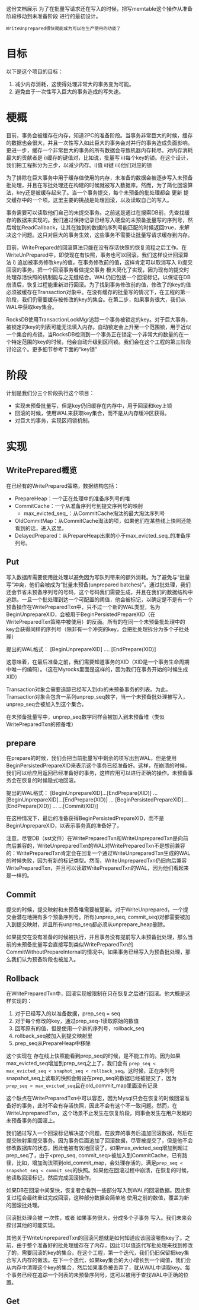 这份文档展示 为了在批量写请求还在写入的时候，把写memtable这个操作从准备阶段移动到未准备阶段 进行的最初设计。

```
WriteUnprepared很快就能成为可以在生产使用的功能了
```

# 目标

以下是这个项目的目标：

1. 减少内存消耗，这使得处理非常大的事务变为可能。
2. 避免由于一次性写入巨大的事务造成的写失速。

# 梗概

目前，事务会被缓存在内存，知道2PC的准备阶段。当事务非常巨大的时候，缓存的数据也会很大，并且一次性写入如此巨大的事务会对并行的事务造成负面影响。更进一步，缓存一个非常巨大的事务的所有数据会导致机器内存耗尽。对内存消耗最大的贡献者是 i)缓存的键值对，比如说，批量写  ii)每个key的锁。在这个设计，我们把工程拆分为三步，以减少内存。i)值 ii)键 iii)他们对应的锁

为了排除在巨大事务中用于缓存值使用的内存，未准备的数据会被逐步写入未预备批处理，并且在写批处理还在构建的时候就被写入数据库。然而，为了简化回滚算法，key还是被缓存起来了。当一个事务提交，每个未预备的批处理都会 更新 提交缓存中的一个项。这里主要的挑战是处理回滚，以及读取自己的写入。

事务需要可以读取他们自己的未提交事务。之前这是通过在搜索DB前，先查找缓存的数据来实现的。我们通过保持记录已经写入硬盘的未预备批量写的序列号，然后增加ReadCallback，让其在独到的数据的序列号能匹配的时候返回true，来解决这个问题。这只对巨大的事务生效，这些事务不需要让批量写请求缓存到内存。

目前，WritePrepared的回滚算法只能在没有存活快照的恢复流程之后工作。在WriteUnPrepared中，即使现在有快照，事务也可以回滚。我们这样设计回滚算法 i) 追加被事务修改key的值，在事务修改前的值，这样肯定可以取消写入 ii)提交回滚的事务。把一个回滚事务看做提交事务 极大简化了实现，因为现有的提交时处理存活快照的机制能与之无缝结合。WAL仍旧包括一个回滚标记，以保证在DB崩溃后，恢复过程能重新进行回滚。为了找到事务修改前的值，修改了的key的值必须被缓存在Transaction对象中。在没有缓存的批量写的情况下，在工程的第一阶段，我们仍需要缓存被修改的key的集合。在第二步，如果事务很大，我们从WAL中获取key集合。

RocksDB使用TransactionLockMgr追踪一个事务被锁定的key。对于巨大事务，被锁定的key的列表可能无法填入内存。自动锁定会上升至一个范围锁，用于近似一个集合的点锁。当RocksDB检测到一个事务正在锁定一个非常大的数量的在一个特定范围的key的时候，他会自动升级到区间锁。我们会在这个工程的第三阶段讨论这个。更多细节参考下面的“key锁”

# 阶段

计划是我们分三个阶段执行这个项目：

- 实现未预备批量写，但是key仍旧缓存在内存中，用于回滚和key上锁
- 回滚的时候，使用WAL来获取key集合，而不是从内存缓冲区获得。
- 对巨大的事务，实现区间锁机制。

# 实现

## WritePrepared概览

在已经有的WritePrepared策略，数据结构包括：

- PrepareHeap：一个正在处理中的准备序列号的堆
- CommitCache：一个从准备序列号到提交序列号的映射
	- max_evicted_seq_：从CommitCache淘汰的最大淘汰序列号
- OldCommitMap：从CommitCache淘汰的项，如果他们在某些线上快照还能看到的话，进入这里。
- DelayedPrepared：从PrepareHeap出来的小于max_evicted_seq_的准备序列号。

## Put

写入数据库需要使用批处理以避免因为写队列带来的额外消耗。为了避免与“批量写”冲突，他们会被成为“批量未预备(unprepared batches)”。通过批处理，我们还会节省未预备序列号的号码，这个号码我们需要生成，并且在我们的数据结构中追踪。一旦一个批处理到达一个可配置的阈值，他会被标记，以确定是不是有一个预备操作在WritePreparedTxn中，只不过一个新的WAL类型，名为BeginUnprepareXID，会被用于BeginPersistedPrepareXID（在WritePreparedTxn策略中被使用）的反面。所有的在同一个未预备批处理中的key会获得同样的序列号（除非有一个冲突的key，会把批处理拆分为多个子批处理）

提出的WAL格式： [BeginUnprepareXID] .... [EndPrepare(XID)]

这意味着，在最后准备之前，我们需要知道事务的XID（XID是一个事务生命周期中唯一的编码）。（这在Myrocks里面是这样的，因为我们在事务开始的时候生成XID）

Transaction对象会需要追踪已经写入到db的未预备事务的列表。为此，Transaction对象会包含一系列unprep_seq数字，当一个未预备批处理被写入，unprep_seq会被加入到这个集合。

在未预备批量写中，unprep_seq数字同样会被加入到未预备堆（类似WritePreparedTxn的预备堆）

## prepare

在prepare的时候，我们会把当前批量写中剩余的项写出到WAL，但是使用BeginPersistedPrepareXID来表示这个事务已经准备好。这样，在崩溃的时候，我们可以给应用返回已经准备好的事务，这样应用可以进行正确的操作。未预备事务会在恢复的时候隐式地回滚。

提出的WAL格式： [BeginUnprepareXID]...[EndPrepare(XID)] ... [BeginUnprepareXID]...[EndPrepare(XID)] ... [BeginPersistedPrepareXID]...[EndPrepare(XID)] ... ...[Commit(XID)]

在这种情况下，最后的准备获得BeginPersistedPrepareXID，而不是BeginUnprepareXID，以表示事务真的准备好了。

注意，尽管DB（sst文件）在WritePreparedTxn和WriteUnpreparedTxn是向前向后兼容的，WriteUnpreparedTxn的WAL对WritePreparedTxn不是想前兼容的：WritePreparedTxn肯定会在回复一个通过WriteUnpreparedTxn生成的WAL的时候失败，因为有新的标记类型。然而，WriteUnpreparedTxn仍旧向后兼容WritePreparedTxn，并且可以读取WritePreparedTxn的WAL，因为他们看起来是一样的。

## Commit

提交的时候，提交映射和未预备堆需要被更新。对于WriteUnprepared，一个提交会潜在地拥有多个预备序列号。所有(unprep_seq, commit_seq)对都需要被加入到提交映射，并且所有unprep_seq都必须从unprepare_heap删除。

如果提交在没有准备的时候被执行，并且事务没有提前写入未预备批处理，那么当前的未预备批量写会直接写到类似WritePreparedTxn的CommitWithoutPrepareInternal的情况中。如果事务已经写入为预备批处理，那么我们认为预备阶段也被加入。

## Rollback

在WritePreparedTxn中，回滚实现被限制在只在恢复之后进行回滚。他大概是这样实现的：

1. 对于已经写入的以准备数据，prep_seq = seq
2. 对于每个修改的key，通过prep_seq-1读取原始的数值
3. 回写原有的值，但是使用一个新的序列号，rollback_seq
4. rollback_seq被加入到提交映射里
5. prep_seq从PrepareHeap中移除

这个实现在 存在线上快照能看到prep_seq的时候，是不能工作的。因为如果max_evicted_seq增加到prep_seq之上了，我们会有 `prep_seq < max_evicted_seq < snaphot_seq < rollback_seq`。这时候，正在序列号snapshot_seq上读取的快照会假设在prep_seq的数据已经被提交了，因为`prep_seq < max_evicted_seq`且在old_commit_map里面没有记录

这个缺点在WritePreparedTxn中可以容忍，因为Mysql只会在恢复的时候回滚准备好的事务，此时不会有存活快照，因此不会有这个不一致问题。然而，在WriteUnpreparedTxn，这个场景不止发生在恢复阶段，同事会发生在用户发起的未预备事务的回滚上。

我们通过写入一个回滚标记解决这个问题，在放弃的事务后追加回滚数据，然后在提交映射里提交事务。因为事务后面追加了回滚数据，尽管被提交了，但是他不会修改数据库的状态，因此他被有效地回滚了。如果max_evicted_seq增加到超过prep_seq了，由于<prep_seq, commit_seq>被加入到CommitCache，已有路径，比如，增加淘汰项到old_commit_map，会处理存活的，满足`prep_seq < snapshot_seq < commit_seq`的快照。如果他在回滚过程中崩溃，在恢复的时候，他读取回滚标记，然后完成回滚操作。

如果DB在回滚中间泵快，恢复者会看到一些部分写入到WAL的回滚数据。因此恢复过程会最终重试完成回滚，这种部分数据会简单地 使用之前的数值，覆盖为新的回滚批处理。

回滚批处理会被 一次性，或者 如果事务很大，分成多个子事务 写入。我们未来会探讨其他的可能实现。

其他关于WriteUnpreparedTxn的回滚问题就是如何知道应该回滚哪些key了。之前，由于整个准备好的批处理缓存在了内存，因此可以值迭代写批处理来找到修改了的，需要回滚的key的集合。在这个工程，第一个迭代，我们仍旧保留把key集合写入内存的做法。在下一个迭代，如果key集合的大小增长到一个阈值，我们会从内存中清理这个key的集合，然后如果事务被丢弃了，就从WAL中读取key。每个事务已经在追踪一个列表的未预备序列号，这可以被用于查找WAL中正确的位置。

## Get



